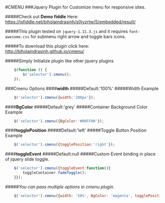 #CMENU
###Jquery Plugin for Customize menu for responsive sites.

#####Check out **Demo fiddle** Here: https://jsfiddle.net/biholaindrasinh/s0jyzrtw/5/embedded/result/

#####This plugin tested on `jquery-1.11.3.js` and it requires `font-awesome.css` for submenu right arrow and toggle bars icons.

#####To download this plugin click here: http://biholaindrasinh.github.io/cmenu/

#####Simply Initialize plugin like other jquery plugins

```javascript
    $(function () {
        $('selector').cmenu();
    });
```
###Cmenu Options
####**width**
#####Default:'100%'
#####Width Example
```javascript
    $('selector').cmenu({width:'200px'});
```
####**BgColor**
#####Default:'grey'
#####Container Background Color Example
```javascript
    $('selector').cmenu({BgColor:'#00FF00'});
```
####**togglePosition**
#####Default:'left'
#####Toggle Button Position Example
```javascript
    $('selector').cmenu({togglePosition:'right'});
```
####**toggleEvent**
#####Default:null
#####Custom Event binding in place of jquery slide toggle.
```javascript
    $('selector').cmenu({toggleEvent:function(){
        toggleContainer.fadeToggle();
    }});
```
#####*You can pass multiple options in cmenu plugin.*
```javascript
    $('selector').cmenu({width: '50%', BgColor: 'magenta', togglePosition: 'left'});
```